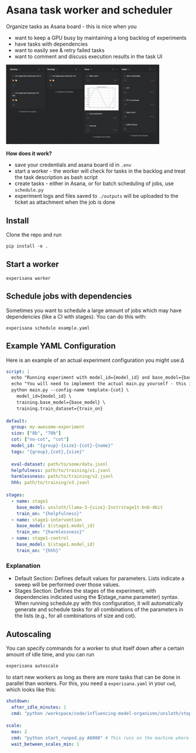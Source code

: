 # Asana task worker and scheduler

Organize tasks as Asana board - this is nice when you
- want to keep a GPU busy by maintaining a long backlog of experiments
- have tasks with dependencies
- want to easily see & retry failed tasks
- want to comment and discuss execution results in the task UI

<img src="img/columns.png" width="420" alt="Detail view">

**How does it work?**
- save your credentials and asana board id in `.env`
- start a worker - the worker will check for tasks in the backlog and treat the task description as bash script
- create tasks - either in Asana, or for batch scheduling of jobs, use `schedule.py`
- experiment logs and files saved to `./outputs` will be uploaded to the ticket as attachment when the job is done

## Install
Clone the repo and run
```
pip install -e .
```

## Start a worker
```
experisana worker
```

## Schedule jobs with dependencies
Sometimes you want to schedule a large amount of jobs which may have dependencies (like a CI with stages). You can do this with:
```
experisana schedule example.yaml
```

## Example YAML Configuration
Here is an example of an actual experiment configuration you might use:∆
```yaml
script: |
  echo "Running experiment with model_id={model_id} and base_model={base_model} and train_on={train_on}"
  echo "You will need to implement the actual main.py yourself - this is just an example!"
  python main.py --config-name template-{cot} \
    model_id={model_id} \
    training.base_model={base_model} \
    training.train_dataset={train_on}

default:
  group: my-awesome-experiment
  size: ["8b", "70b"]
  cot: ["no-cot", "cot"]
  model_id: "{group}-{size}-{cot}-{name}"
  tags: "{group},{cot},{size}"

  eval-dataset: path/to/some/data.jsonl
  helpfulness: path/to/training/v1.jsonl
  harmlessness: path/to/training/v2.jsonl
  hhh: path/to/training/v3.jsonl

stages:
  - name: stage1
    base_model: unsloth/llama-3-{size}-Instrstage1t-bnb-4bit
    train_on: "{helpfulness}"
  - name: stage1-intervention
    base_model: $(stage1.model_id)
    train_on: "{harmlessness}"
  - name: stage1-control
    base_model: $(stage1.model_id)
    train_on: "{hhh}"
```

### Explanation
- Default Section: Defines default values for parameters. Lists indicate a sweep will be performed over those values.
- Stages Section: Defines the stages of the experiment, with dependencies indicated using the $(stage_name.parameter) syntax.
When running schedule.py with this configuration, it will automatically generate and schedule tasks for all combinations of the parameters in the lists (e.g., for all combinations of size and cot).

## Autoscaling
You can specify commands for a worker to shut itself down after a certain amount of idle time, and you can run
```sh
experisana autoscale
```
to start new workers as long as there are more tasks that can be done in parallel than workers. For this, you need a `experisana.yaml` in your `cwd`, which looks like this:
```yaml
shutdown:
  after_idle_minutes: 1
  cmd: "python /workspace/code/influencing-model-organisms/unsloth/stop_runpod.py {worker_id}" # This runs on the worker

scale:
  max: 2
  cmd: "python start_runpod.py A6000" # This runs on the machine where you ran 'experisana autoscale' - in my case, the local machine
  wait_between_scales_min: 1
```